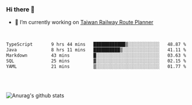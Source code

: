 ### Hi there 👋

- 🔭 I’m currently working on [Taiwan Railway Route Planner](https://github.com/Taiwan-Railway-Route-Planner)

<br/>

<!--START_SECTION:waka-->

```txt
TypeScript       9 hrs 44 mins   ████████████▒░░░░░░░░░░░░   48.87 %
Java             8 hrs 11 mins   ██████████▒░░░░░░░░░░░░░░   41.11 %
Markdown         43 mins         █░░░░░░░░░░░░░░░░░░░░░░░░   03.63 %
SQL              25 mins         ▓░░░░░░░░░░░░░░░░░░░░░░░░   02.15 %
YAML             21 mins         ▒░░░░░░░░░░░░░░░░░░░░░░░░   01.77 %
```

<!--END_SECTION:waka-->

<br/>
<br/>

![Anurag's github stats](https://github-readme-stats.vercel.app/api?username=DepickereSven&show_icons=true&theme=tokyonight)



<!--
**DepickereSven/DepickereSven** is a ✨ _special_ ✨ repository because its `README.md` (this file) appears on your GitHub profile.

Here are some ideas to get you started:

- 🔭 I’m currently working on ...
- 🌱 I’m currently learning ...
- 👯 I’m looking to collaborate on ...
- 🤔 I’m looking for help with ...
- 💬 Ask me about ...
- 📫 How to reach me: ...
- 😄 Pronouns: ...
- ⚡ Fun fact: ...
-->
